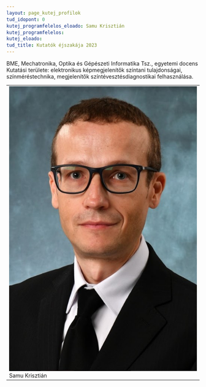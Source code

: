 ```yaml
---
layout: page_kutej_profilok
tud_idopont: 0
kutej_programfelelos_eloado: Samu Krisztián
kutej_programfelelos: 
kutej_eloado:
tud_title: Kutatók éjszakája 2023
---
```


BME, Mechatronika, Optika és Gépészeti Informatika Tsz., egyetemi docens
Kutatási területe: elektronikus képmegjelenítők színtani tulajdonságai, színméréstechnika, megjelenítők színtévesztésdiagnostikai felhasználása.




 <table class="picture">
<tr>
<td>

<div class="gallery">
    <img src="images/samu_krisztian.jpg" max-width="250" max-height="200">
  <div class="desc">Samu Krisztián</div>
</div>

</td>
</tr>
</table>

